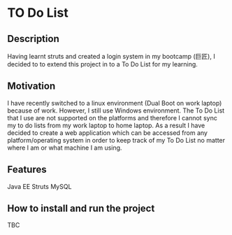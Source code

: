 # TO Do List
## Description
Having learnt struts and created a login system in my bootcamp (巨匠), I decided to to extend this project in to a To Do List for my learning.

## Motivation
I have recently switched to a linux environment (Dual Boot on work laptop) because of work. However, I still use Windows environment. The To Do List that I use are not supported on the platforms and therefore I cannot sync my to do lists from my work laptop to home laptop. As a result I have decided to create a web application which can be accessed from any platform/operating system in order to keep track of my To Do List no matter where I am or what machine I am using.

## Features
Java EE
Struts
MySQL

## How to install and run the project
TBC
